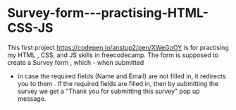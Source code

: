 # Survey-form---practising-HTML-CSS-JS

This first project https://codepen.io/anstup2/pen/XWeGoOY is for practising my HTML , CSS, and JS skills in freecodecamp.
The form is supposed to create a Survey form ,  which - when submitted 
 - in case the required fields (Name and Email) are not filled in, it redirects you to them .
If the required fields are filled in, then by submitting the survey we get a "Thank you for submitting this survey" pop up message.

